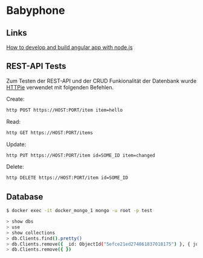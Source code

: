 # Babyphone

## Links

[How to develop and build angular app with node.js](https://medium.com/bb-tutorials-and-thoughts/how-to-develop-and-build-angular-app-with-nodejs-e24c40444421)

## REST-API Tests

Zum Testen der REST-API und der CRUD Funkionalität der Datenbank 
wurde [HTTPie](https://httpie.org) verwendet mit folgenden Befehlen.

Create:

```sh
http POST https://HOST:PORT/item item=hello
```

Read:

```sh
http GET https://HOST:PORT/items
```

Update:

```sh
http PUT https://HOST:PORT/item id=SOME_ID item=changed
```

Delete:

```sh
http DELETE https://HOST:PORT/item id=SOME_ID
```

## Database

```sh
$ docker exec -it docker_mongo_1 mongo -u root -p test
```

```sh
> show dbs
> use 
> show collections
> db.Clients.find().pretty()
> db.Clients.remove({ _id: ObjectId("5efce21ed274861837018175") }, { justOne: true })
> db.Clients.remove({ })
```


